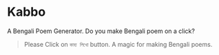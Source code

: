 # Kabbo
A Bengali Poem Generator. Do you make Bengali poem on a click?

>  Please Click on ```কাব্য লিখো``` button.
> A magic for making Bengali poems.
